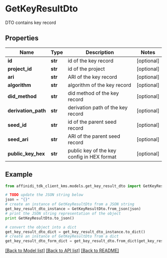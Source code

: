 # GetKeyResultDto

DTO contains key record

## Properties

| Name                | Type    | Description                                | Notes      |
| ------------------- | ------- | ------------------------------------------ | ---------- |
| **id**              | **str** | id of the key record                       | [optional] |
| **project_id**      | **str** | id of the project                          | [optional] |
| **ari**             | **str** | ARI of the key record                      | [optional] |
| **algorithm**       | **str** | algorithm of the key record                | [optional] |
| **did_method**      | **str** | did method of the key record               | [optional] |
| **derivation_path** | **str** | derivation path of the key record          | [optional] |
| **seed_id**         | **str** | id of the parent seed record               | [optional] |
| **seed_ari**        | **str** | ARI of the parent seed record              | [optional] |
| **public_key_hex**  | **str** | public key of the key config in HEX format | [optional] |

## Example

```python
from affinidi_tdk_client_kms.models.get_key_result_dto import GetKeyResultDto

# TODO update the JSON string below
json = "{}"
# create an instance of GetKeyResultDto from a JSON string
get_key_result_dto_instance = GetKeyResultDto.from_json(json)
# print the JSON string representation of the object
print GetKeyResultDto.to_json()

# convert the object into a dict
get_key_result_dto_dict = get_key_result_dto_instance.to_dict()
# create an instance of GetKeyResultDto from a dict
get_key_result_dto_form_dict = get_key_result_dto.from_dict(get_key_result_dto_dict)
```

[[Back to Model list]](../README.md#documentation-for-models) [[Back to API list]](../README.md#documentation-for-api-endpoints) [[Back to README]](../README.md)
